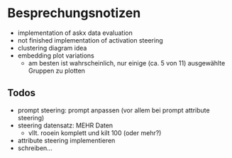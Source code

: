 # Besprechungsnotizen

- implementation of askx data evaluation
- not finished implementation of activation steering
- clustering diagram idea
- embedding plot variations
	- am besten ist wahrscheinlich, nur einige (ca. 5 von 11) ausgewählte Gruppen zu plotten

## Todos

- prompt steering: prompt anpassen (vor allem bei prompt attribute steering)
- steering datensatz: MEHR Daten
	- vllt. rooein komplett und kilt 100 (oder mehr?)
- attribute steering implementieren
- schreiben...